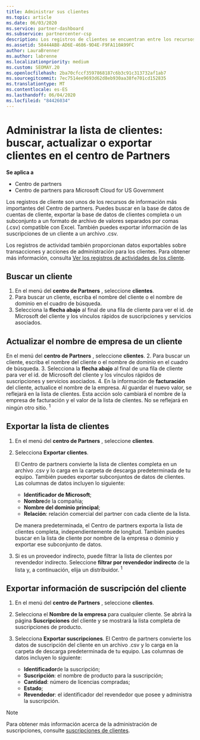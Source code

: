 ```yaml
---
title: Administrar sus clientes
ms.topic: article
ms.date: 06/03/2020
ms.service: partner-dashboard
ms.subservice: partnercenter-csp
description: Los registros de clientes se encuentran entre los recursos de información más importantes. Obtenga información acerca de cómo ver, buscar, actualizar & exportar información en la lista de clientes del centro de Partners.
ms.assetid: 58444AB8-AD6E-4686-9D4E-F9FA110A99FC
author: LauraBrenner
ms.author: labrenne
ms.localizationpriority: medium
ms.custom: SEOMAY.20
ms.openlocfilehash: 2ba70cfccf3597868187c6b3c91c313732af1ab7
ms.sourcegitcommit: 7ec7514ee9693d62d8eb930aa38fe701cd152835
ms.translationtype: MT
ms.contentlocale: es-ES
ms.lasthandoff: 06/04/2020
ms.locfileid: "84426034"
---
```

# <a name="manage-your-customer-list---search-update-or-export-customers-in-partner-center"></a>Administrar la lista de clientes: buscar, actualizar o exportar clientes en el centro de Partners

**Se aplica a**

- Centro de partners
- Centro de partners para Microsoft Cloud for US Government

Los registros de cliente son unos de los recursos de información más importantes del Centro de partners. Puedes buscar en la base de datos de cuentas de cliente, exportar la base de datos de clientes completa o un subconjunto a un formato de archivo de valores separados por comas (.csv) compatible con Excel. También puedes exportar información de las suscripciones de un cliente a un archivo .csv.

Los registros de actividad también proporcionan datos exportables sobre transacciones y acciones de administración para los clientes. Para obtener más información, consulta [Ver los registros de actividades de los cliente](activity-logs.md).

## <a name="search-for-a-customer"></a>Buscar un cliente

1.  En el menú del **centro de Partners** , seleccione **clientes**.
2.  Para buscar un cliente, escriba el nombre del cliente o el nombre de dominio en el cuadro de búsqueda.
3.  Selecciona la **flecha abajo** al final de una fila de cliente para ver el id. de Microsoft del cliente y los vínculos rápidos de suscripciones y servicios asociados.

## <a name="update-a-customers-company-name"></a>Actualizar el nombre de empresa de un cliente

En el menú del **centro de Partners** , seleccione **clientes**.
2.  Para buscar un cliente, escriba el nombre del cliente o el nombre de dominio en el cuadro de búsqueda.
3.  Selecciona la **flecha abajo** al final de una fila de cliente para ver el id. de Microsoft del cliente y los vínculos rápidos de suscripciones y servicios asociados.
4.  En la información de **facturación** del cliente, actualice el nombre de la empresa. Al guardar el nuevo valor, se reflejará en la lista de clientes. Esta acción solo cambiará el nombre de la empresa de facturación y el valor de la lista de clientes. No se reflejará en ningún otro sitio.
<sup>1</sup>
## <a name="export-your-customer-list"></a>Exportar la lista de clientes

1. En el menú del **centro de Partners** , seleccione **clientes**.
2. Selecciona **Exportar clientes**.

   El Centro de partners convierte la lista de clientes completa en un archivo .csv y lo carga en la carpeta de descarga predeterminada de tu equipo. También puedes exportar subconjuntos de datos de clientes. Las columnas de datos incluyen lo siguiente:

   - **Identificador de Microsoft**;
   - **Nombre**de la compañía;
   - **Nombre del dominio principal**;
   - **Relación**: relación comercial del partner con cada cliente de la lista.

    De manera predeterminada, el Centro de partners exporta la lista de clientes completa, independientemente de longitud. También puedes buscar en la lista de cliente por nombre de la empresa o dominio y exportar ese subconjunto de datos.

3. Si es un proveedor indirecto, puede filtrar la lista de clientes por revendedor indirecto. Seleccione **filtrar por revendedor indirecto** de la lista y, a continuación, elija un distribuidor.
<sup>1</sup>

## <a name="export-customer-subscription-information"></a>Exportar información de suscripción del cliente

1. En el menú del **centro de Partners** , seleccione **clientes**.

2. Selecciona el **Nombre de la empresa** para cualquier cliente. Se abrirá la página **Suscripciones** del cliente y se mostrará la lista completa de suscripciones de producto.

3. Selecciona **Exportar suscripciones**. El Centro de partners convierte los datos de suscripción del cliente en un archivo .csv y lo carga en la carpeta de descarga predeterminada de tu equipo. Las columnas de datos incluyen lo siguiente:
   - **Identificador**de la suscripción;
   - **Suscripción**: el nombre de producto para la suscripción;
   - **Cantidad**: número de licencias compradas;
   - **Estado**;
   - **Revendedor**: el identificador del revendedor que posee y administra la suscripción.

> [!NOTE]  
> Para obtener más información acerca de la administración de suscripciones, consulte [suscripciones de clientes](customer-subscriptions.md).
